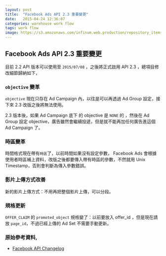 ```yaml
---
layout: post
title:  "Facebook Ads API 2.3 重要變更"
date:   2015-04-24 12:36:07
categories: warehouse work flow
tags: work flow
image: https://s3.amazonaws.com/infinum.web.production/repository_items/files/000/000/488/original/facebook-api1.png?1426623498
---
```


## Facebook Ads API 2.3 重要變更

目前 2.2 API 版本可以使用至 `2015/07/08` ，之後將正式啟用 API 2.3 ，總項目修改細節歸納如下，


### `objective` 變革

`objective` 現在只存在 Ad Campaign 內，以往是可以再透過 Ad Group 設定，接下來 2.3 改版之後將無法使用。

2.3 版本後，如果 Ad Campaign 底下 的 objective 是 `NONE` 的 ，然後在 Ad Group 設定 objective，廣告雖然會繼續投遞，但是就不能再加任何廣告進這個 Ad Campaign 了。


### 時區變革

時間格式現在帶有`時區`了，以前時間如果沒有設定參數， Facebook Ads 會根據使用者時區補上資料，改版之後都要傳入帶有時區的參數，不然就用 Unix Timestamp，否則會判斷為傳入參數錯誤。

### 影片上傳方式改善

新的影片上傳方式：不用再把整個影片上傳，可以分段。

### 規格更新

`OFFER_CLAIM` 的 `promoted_object` 規格變了：以前要放入 offer_id ，但是現在請放 `page_id`，不過已經上傳的 Ad Set 不需要手動更新。
 
### 原始參考資料,

 * [Facebook API Changelog](https://developers.facebook.com/docs/marketing-api/changelog)